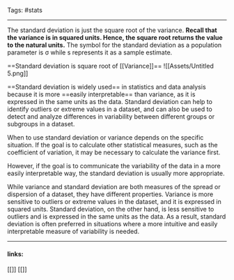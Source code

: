 
Tags: #stats 

------------------------------------------
The standard deviation is just the square root of the variance. **Recall that the variance is in squared units. Hence, the square root returns the value to the natural units.** The symbol for the standard deviation as a population parameter is σ while s represents it as a sample estimate.

==Standard deviation is square root of [[Variance]]==
![[Assets/Untitled 5.png]]

==Standard deviation is widely used== in statistics and data analysis because it is more ==easily interpretable== than variance, as it is expressed in the same units as the data. Standard deviation can help to identify outliers or extreme values in a dataset, and can also be used to detect and analyze differences in variability between different groups or subgroups in a dataset.

When to use standard deviation or variance depends on the specific situation. If the goal is to calculate other statistical measures, such as the coefficient of variation, it may be necessary to calculate the variance first. 

However, if the goal is to communicate the variability of the data in a more easily interpretable way, the standard deviation is usually more appropriate.

While variance and standard deviation are both measures of the spread or dispersion of a dataset, they have different properties. Variance is more sensitive to outliers or extreme values in the dataset, and it is expressed in squared units. Standard deviation, on the other hand, is less sensitive to outliers and is expressed in the same units as the data. As a result, standard deviation is often preferred in situations where a more intuitive and easily interpretable measure of variability is needed. 

---------------------
#### links:
[[]]
[[]]